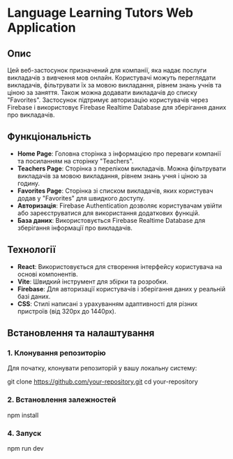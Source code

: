 # Language Learning Tutors Web Application

## Опис

Цей веб-застосунок призначений для компанії, яка надає послуги викладачів з вивчення мов онлайн. Користувачі можуть переглядати викладачів, фільтрувати їх за мовою викладання, рівнем знань учнів та ціною за заняття. Також можна додавати викладачів до списку "Favorites". Застосунок підтримує авторизацію користувачів через Firebase і використовує Firebase Realtime Database для зберігання даних про викладачів.

## Функціональність

- **Home Page**: Головна сторінка з інформацією про переваги компанії та посиланням на сторінку "Teachers".
- **Teachers Page**: Сторінка з переліком викладачів. Можна фільтрувати викладачів за мовою викладання, рівнем знань учня і ціною за годину.
- **Favorites Page**: Сторінка зі списком викладачів, яких користувач додав у "Favorites" для швидкого доступу.
- **Авторизація**: Firebase Authentication дозволяє користувачам увійти або зареєструватися для використання додаткових функцій.
- **База даних**: Використовується Firebase Realtime Database для зберігання інформації про викладачів.

## Технології

- **React**: Використовується для створення інтерфейсу користувача на основі компонентів.
- **Vite**: Швидкий інструмент для збірки та розробки.
- **Firebase**: Для авторизації користувачів і зберігання даних у реальній базі даних.
- **CSS**: Стилі написані з урахуванням адаптивності для різних пристроїв (від 320px до 1440px).

## Встановлення та налаштування

### 1. Клонування репозиторію

Для початку, клонувати репозиторій у вашу локальну систему:

git clone https://github.com/your-repository.git
cd your-repository

### 2. Встановлення залежностей

npm install

### 4. Запуск

npm run dev
